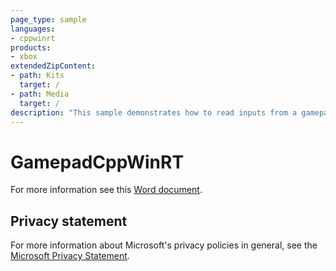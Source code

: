 ```yaml
---
page_type: sample
languages:
- cppwinrt
products:
- xbox
extendedZipContent:
- path: Kits
  target: /
- path: Media
  target: /
description: "This sample demonstrates how to read inputs from a gamepad on the Xbox One using C++/WinRT projections."
---
```


# GamepadCppWinRT

For more information see this [Word document](https://github.com/microsoft/Xbox-ATG-Samples/blob/master/XDKSamples/System/GamepadCppWinRT/Readme.docx).

## Privacy statement

For more information about Microsoft's privacy policies in general, see the [Microsoft Privacy Statement](https://privacy.microsoft.com/privacystatement/).

